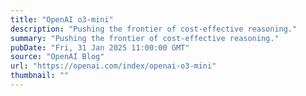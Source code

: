 ```yaml
---
title: "OpenAI o3-mini"
description: "Pushing the frontier of cost-effective reasoning."
summary: "Pushing the frontier of cost-effective reasoning."
pubDate: "Fri, 31 Jan 2025 11:00:00 GMT"
source: "OpenAI Blog"
url: "https://openai.com/index/openai-o3-mini"
thumbnail: ""
---
```



